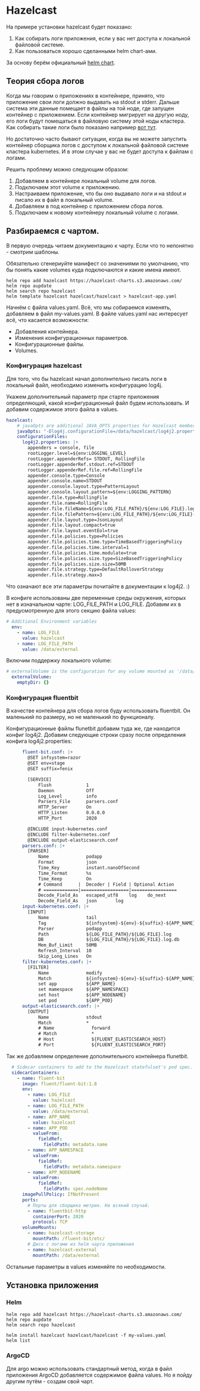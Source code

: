 # Hazelcast

На примере установки hazelcast будет показано:

1. Как собирать логи приложения, если у вас нет доступа к локальной файловой системе.
2. Как пользоваться хорошо сделанными helm chart-ами.

За основу берём официальный [helm chart](https://github.com/hazelcast/charts/tree/master/stable/hazelcast).

## Теория сбора логов

Когда мы говорим о приложениях в контейнере, принято, что приложение свои логи должно 
выдавать на stdout и stderr. Дальше система эти данные помещает в файлы на той ноде,
где запущен контейнер с приложением. Если контейнер мигрирует на другую ноду, его
логи будут помещаться в файловую систему этой ноды кластера. Как собирать такие логи
было показано например [вот тут](../k8s-step-by-step/06-logs).

Но достаточно часто бывают ситуации, когда вы не можете запустить контейнер сборщика
логов с доступом к локальной файловой системе кластера kubernetes. И в этом случае у
вас не будет доступа к файлам с логами.

Решить проблему можно следующим образом:

1. Добавляем в контейнере локальный volume для логов.
2. Подключаем этот volume к приложению.
3. Настраиваем приложение, что бы оно выдавало логи и на stdout и писало их в файл в локальный volume.
4. Добавляем в под контейнер с приложением сбора логов.
5. Подключаем к новому контейнеру локальный volume с логами.

## Разбираемся с чартом.

В первую очередь читаем документацию к чарту. Если что то непонятно - смотрим шаблоны.

Обязательно сгенериуйте манифест со значениями по умолчанию, что бы понять какие volumes куда 
подключаются и какие имена имеют.

    helm repo add hazelcast https://hazelcast-charts.s3.amazonaws.com/
    helm repo aupdate
    helm search repo hazelcast
    helm template hazelcast hazelcast/hazelcast > hazelcast-app.yaml

Начнём с файла values.yaml. Всё, что мы собираемся изменять, добавляем в файл my-values.yaml.
В файле values.yaml нас интересует всё, что касается возможности:

* Добавления контейнера.
* Изменения конфигурационных параметров.
* Конфигурационные файлы.
* Volumes.

### Конфигурация hazelcast

Для того, что бы hazelcast начал дополнительно писать логи в локальный файл, необходимо
изменить конфигурацию log4j.

Укажем дополнительный параметр при старте приложения определяющий, какой конфигурационный файл
будем использовать. И добавим содержимое этого файла в values.

```yaml
hazelcast:
    # javaOpts are additional JAVA_OPTS properties for Hazelcast member
    javaOpts: "-Dlog4j.configurationFile=/data/hazelcast/log4j2.properties"
    configurationFiles:
      log4j2.properties: |+
        appenders = console, file
        rootLogger.level=${env:LOGGING_LEVEL}
        rootLogger.appenderRefs= STDOUT, RollingFile 
        rootLogger.appenderRef.stdout.ref=STDOUT
        rootLogger.appenderRef.file.ref=RollingFile
        appender.console.type=Console
        appender.console.name=STDOUT
        appender.console.layout.type=PatternLayout
        appender.console.layout.pattern=${env:LOGGING_PATTERN}
        appender.file.type=RollingFile
        appender.file.name=RollingFile
        appender.file.fileName=${env:LOG_FILE_PATH}/${env:LOG_FILE}.log
        appender.file.filePattern=${env:LOG_FILE_PATH}/${env:LOG_FILE}-%d{yyyy-MM-dd}-%i.log.gz
        appender.file.layout.type=JsonLayout
        appender.file.layout.compact=true
        appender.file.layout.eventEol=true
        appender.file.policies.type=Policies
        appender.file.policies.time.type=TimeBasedTriggeringPolicy
        appender.file.policies.time.interval=1
        appender.file.policies.time.modulate=true
        appender.file.policies.size.type=SizeBasedTriggeringPolicy
        appender.file.policies.size.size=50MB
        appender.file.strategy.type=DefaultRolloverStrategy
        appender.file.strategy.max=3
```

Что означают все эти параметры почитайте в документации к log4j2. :)

В конфиге использованы две переменные среды окружения, которых нет в изначальном чарте: LOG_FILE_PATH и LOG_FILE.
Добавим их в предусмотренную для этого секцию файла values:

```yaml
# Additional Environment variables
  env:
    - name: LOG_FILE
      value: hazelcast
    - name: LOG_FILE_PATH
      value: /data/external
```

Включим поддержку локального volume:

```yaml
# externalVolume is the configuration for any volume mounted as '/data/external/'
  externalVolume:
    emptyDir: {}
```

### Конфигурация fluentbit

В качестве контейнера для сбора логов буду использовать fluentbit. Он маленький по размеру, но не маленький
по функционалу.

Конфигурационные файлы flunetbit добавим туда же, где находится конфиг log4j2. Добавим следующие строки сразу после 
определения конфига log4j2.properties:

```yaml
      fluent-bit.conf: |+
        @SET infsystem=razor
        @SET env=stage
        @SET suffix=fenix

        [SERVICE]
            Flush             1
            Daemon            Off
            Log_Level         info
            Parsers_File      parsers.conf
            HTTP_Server       On
            HTTP_Listen       0.0.0.0
            HTTP_Port         2020

        @INCLUDE input-kubernetes.conf
        @INCLUDE filter-kubernetes.conf
        @INCLUDE output-elasticsearch.conf
      parsers.conf: |+
        [PARSER]
            Name              podapp
            Format            json
            Time_Key          instant.nanoOfSecond
            Time_Format       %s
            Time_Keep         On
            # Command      |  Decoder | Field | Optional Action
            # =============|==================|=================
            Decode_Field_As   escaped_utf8    log    do_next
            Decode_Field_As   json       log
      input-kubernetes.conf: |+
        [INPUT]
            Name              tail
            Tag               ${infsystem}-${env}-${suffix}-${APP_NAME}.*
            Parser            podapp
            Path              ${LOG_FILE_PATH}/${LOG_FILE}.log
            DB                ${LOG_FILE_PATH}/${LOG_FILE}.log.db
            Mem_Buf_Limit     50MB
            Refresh_Interval  10
            Skip_Long_Lines   On
      filter-kubernetes.conf: |+
        [FILTER]
            Name              modify
            Match             ${infsystem}-${env}-${suffix}-${APP_NAME}.*
            set app           ${APP_NAME}
            set mamespace     ${APP_NAMESPACE}
            set host          ${APP_NODENAME}
            set pod           ${APP_POD}
      output-elasticsearch.conf: |+
        [OUTPUT]
            Name              stdout
            Match             *
            # Name              forward
            # Match             *
            # Host              ${FLUENT_ELASTICSEARCH_HOST}
            # Port              ${FLUENT_ELASTICSEARCH_PORT}
```

Так же добавляем определение дополнительного контейнера flunetbit.

```yaml
  # Sidecar containers to add to the Hazelcast statefulset's pod spec.
  sidecarContainers: 
    - name: fluent-bit
      image: fluent/fluent-bit:1.8
      env:
        - name: LOG_FILE
          value: hazelcast
        - name: LOG_FILE_PATH
          value: /data/external
        - name: APP_NAME
          value: hazelcast
        - name: APP_POD
          valueFrom:
            fieldRef:
              fieldPath: metadata.name
        - name: APP_NAMESPACE
          valueFrom:
            fieldRef:
              fieldPath: metadata.namespace
        - name: APP_NODENAME
          valueFrom:
            fieldRef:
              fieldPath: spec.nodeName
      imagePullPolicy: IfNotPresent
      ports:
        # Порты для сборщика метрик. На всякий случай.
        - name: fluentbit-http
          containerPort: 2020
          protocol: TCP
      volumeMounts:
        - name: hazelcast-storage
          mountPath: /fluent-bit/etc/
        # Диск с логами из helm чарта приложения
        - name: hazelcast-external
          mountPath: /data/external
```

Остальные параметры в values изменяйте по необходимости.

## Установка приложения

### Helm

    helm repo add hazelcast https://hazelcast-charts.s3.amazonaws.com/
    helm repo aupdate
    helm search repo hazelcast

    helm install hazelcast hazelcast/hazelcast -f my-values.yaml
    helm list

### ArgoCD

Для argo можно использовать стандартный метод, когда в файл приложения ArgoCD добавляется содержимое файла values.
Но я пойду другим путём - создам свой чарт.